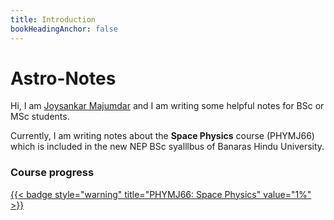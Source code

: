 ```yaml
---
title: Introduction
bookHeadingAnchor: false
---
```


<div class="book-hero">

# Astro-Notes


Hi, I am [Joysankar Majumdar](https://joysankar-astro.github.io/) and I am writing some helpful notes for BSc or MSc students.

Currently, I am writing notes about the **Space Physics** course (PHYMJ66) which is included in the new NEP BSc syalllbus of Banaras Hindu University.

### Course progress

[{{< badge style="warning" title="PHYMJ66: Space Physics" value="1%" >}}](/docs/phymj66-space-physics/)
</div>
